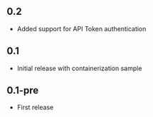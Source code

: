0.2
-----
* Added support for API Token authentication

0.1
-----
* Initial release with containerization sample

0.1-pre
-----
* First release
